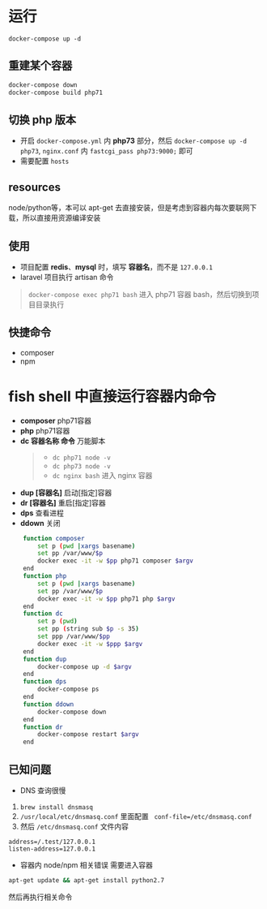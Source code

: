 # 运行
```
docker-compose up -d
```

## 重建某个容器
```bash
docker-compose down
docker-compose build php71
```
## 切换 php 版本
- 开启 `docker-compose.yml` 内 **php73** 部分，然后 `docker-compose up -d php73`, `nginx.conf` 内 `fastcgi_pass php73:9000;` 即可
- 需要配置 `hosts`

## resources
node/python等，本可以 apt-get 去直接安装，但是考虑到容器内每次要联网下载，所以直接用资源编译安装

## 使用
- 项目配置 **redis**、**mysql** 时，填写 **容器名**，而不是 `127.0.0.1`
- laravel 项目执行 artisan 命令
> `docker-compose exec php71 bash` 进入 php71 容器 bash，然后切换到项目目录执行

## 快捷命令
- composer
- npm

# fish shell 中直接运行容器内命令
- **composer** php71容器
- **php** php71容器
- **dc 容器名称 命令** 万能脚本
    > - `dc php71 node -v` 
    > - `dc php73 node -v` 
    > - `dc nginx bash` 进入 nginx 容器 
- **dup [容器名]** 启动[指定]容器
- **dr [容器名]** 重启[指定]容器
- **dps** 查看进程
- **ddown** 关闭

```bash
    function composer
        set p (pwd |xargs basename)
        set pp /var/www/$p
        docker exec -it -w $pp php71 composer $argv
    end
    function php
        set p (pwd |xargs basename)
        set pp /var/www/$p
        docker exec -it -w $pp php71 php $argv
    end
    function dc
        set p (pwd)
        set pp (string sub $p -s 35)
        set ppp /var/www/$pp
        docker exec -it -w $ppp $argv
    end
    function dup
        docker-compose up -d $argv
    end
    function dps
        docker-compose ps
    end
    function ddown
        docker-compose down
    end
    function dr
        docker-compose restart $argv
    end

```


## 已知问题
- DNS 查询很慢
1.  `brew install dnsmasq`
2. `/usr/local/etc/dnsmasq.conf` 里面配置 ` conf-file=/etc/dnsmasq.conf`
3. 然后 `/etc/dnsmasq.conf` 文件内容
 ```
address=/.test/127.0.0.1
listen-address=127.0.0.1
```

- 容器内 node/npm 相关错误
需要进入容器
```bash
apt-get update && apt-get install python2.7
```
然后再执行相关命令
